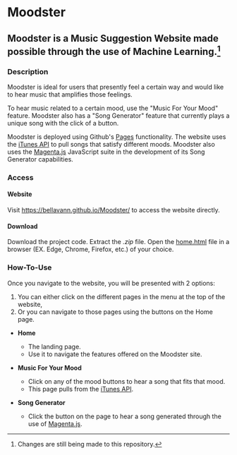 # Moodster
## Moodster is a Music Suggestion Website made possible through the use of Machine Learning.[^1]

### Description
Moodster is ideal for users that presently feel a certain way and would like to hear music that amplifies those feelings.

To hear music related to a certain mood, use the "Music For Your Mood" feature. Moodster also has a "Song Generator" feature that currently plays a unique song with the click of a button.

Moodster is deployed using Github's [Pages](https://pages.github.com/) functionality. The website uses the [iTunes API](https://developer.apple.com/library/archive/documentation/AudioVideo/Conceptual/iTuneSearchAPI/index.html) to pull songs that satisfy different moods. Moodster also uses the [Magenta.js](https://magenta.tensorflow.org/js-announce) JavaScript suite in the development of its Song Generator capabilities.

### Access
#### Website
Visit https://bellavann.github.io/Moodster/ to access the website directly.

#### Download
Download the project code. Extract the *.zip* file.  Open the [home.html](root/index.html) file in a browser (EX. Edge, Chrome, Firefox, etc.) of your choice.

### How-To-Use
Once you navigate to the website, you will be presented with 2 options:

1. You can either click on the different pages in the menu at the top of the website,
2. Or you can navigate to those pages using the buttons on the Home page.

- **Home**
  * The landing page.
  * Use it to navigate the features offered on the Moodster site.

- **Music For Your Mood**
  * Click on any of the mood buttons to hear a song that fits that mood.
  * This page pulls from the [iTunes API](https://developer.apple.com/library/archive/documentation/AudioVideo/Conceptual/iTuneSearchAPI/index.html).

- **Song Generator**
  * Click the button on the page to hear a song generated through the use of [Magenta.js](https://magenta.tensorflow.org/js-announce).

[^1]: Changes are still being made to this repository.
